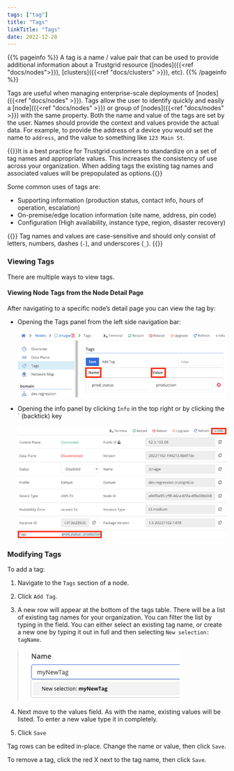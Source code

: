 ```yaml
---
tags: ["tag"]
title: "Tags"
linkTitle: "Tags"
date: 2022-12-28
---
```


{{% pageinfo %}}
A tag is a name / value pair that can be used to provide additional information about a Trustgrid resource ([nodes]({{<ref "docs/nodes">}}), [clusters]({{<ref "docs/clusters" >}}), etc).
{{% /pageinfo %}}

Tags are useful when managing enterprise-scale deployments of [nodes]({{<ref "docs/nodes" >}}). Tags allow the user to identify quickly and easily a [node]({{<ref "docs/nodes" >}}) or group of [nodes]({{<ref "docs/nodes" >}}) with the same property. Both the name and value of the tags are set by the user. Names should provide the context and values provide the actual data. For example, to provide the address of a device you would set the name to `address`, and the value to something like `123 Main St`.

{{<alert>}}It is a best practice for Trustgrid customers to standardize on a set of tag names and appropriate values. This increases the consistency of use across your organization. When adding tags the existing tag names and associated values will be prepopulated as options.{{</alert>}}

Some common uses of tags are:

- Supporting information (production status, contact info, hours of operation, escalation)
- On-premise/edge location information (site name, address, pin code)
- Configuration (High availability, instance type, region, disaster recovery)

{{<alert color="warning">}}
Tag names and values are case-sensitive and should only consist of letters, numbers, dashes (`-`), and underscores (`_`).
{{</alert>}}

### Viewing Tags

There are multiple ways to view tags.

#### Viewing Node Tags from the Node Detail Page

After navigating to a specific node’s detail page you can view the tag by:

* Opening the Tags panel from the left side navigation bar:
	
	![img](node-tags-yay4.png)

* Opening the info panel by clicking `Info` in the top right or by clicking the ` (backtick) key

	![img](info-panel-nodes2.png)

### Modifying Tags

To add a tag:

1. Navigate to the `Tags` section of a node. 

1. Click `Add Tag`.

1. A new row will appear at the bottom of the tags table. There will be a list of existing tag names for your organization. You can filter the list by typing in the field. You can either select an existing tag name, or create a new one by typing it out in full and then selecting `New selection: tagName`.

	![img](new-tag-name.png)

1. Next move to the values field. As with the name, existing values will be listed. To enter a new value type it in completely.

1. Click `Save`

Tag rows can be edited in-place. Change the name or value, then click `Save`.

To remove a tag, click the red X next to the tag name, then click `Save`.
